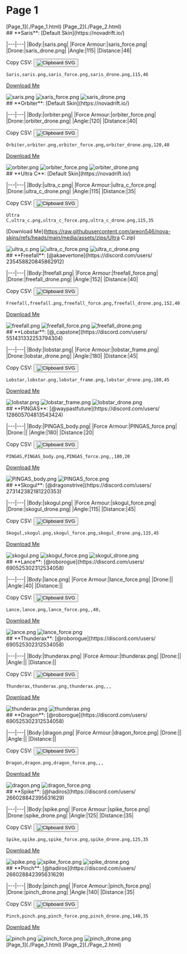 # Page 1

<section class="nav">
[Page_1](./Page_1.html)
[Page_2](./Page_2.html)
</section>
<section class='skins'>
<section class='skin'>
## **Saris**:
[Default Skin](https://novadrift.io/)


|---|---|
|Body:|saris.png|
|Force Armour:|saris_force.png|
|Drone:|saris_drone.png|
|Angle:|115|
|Distance:|46|

Copy CSV: <button class='copier' csv='Saris,saris.png,saris_force.png,saris_drone.png,115,46'><img src='/static/svg/copy.svg' alt='Clipboard SVG'></img></button>

<code class='csv'>Saris,saris.png,saris_force.png,saris_drone.png,115,46</code>

[Download Me](https://raw.githubusercontent.com/areon546/nova-skins/refs/heads/main/media/assets/zips/Saris.zip)

<section class='media'>
<img src='https://raw.githubusercontent.com/areon546/nova-skins/refs/heads/main/media/custom_skins/saris.png' alt='saris.png' class='body'></img>
<img src='https://raw.githubusercontent.com/areon546/nova-skins/refs/heads/main/media/custom_skins/saris_force.png' alt='saris_force.png' class='force'></img>
<img src='https://raw.githubusercontent.com/areon546/nova-skins/refs/heads/main/media/custom_skins/saris_drone.png' alt='saris_drone.png' class='drone'></img>

</section>
</section>
<section class='skin'>
## **Orbiter**:
[Default Skin](https://novadrift.io/)


|---|---|
|Body:|orbiter.png|
|Force Armour:|orbiter_force.png|
|Drone:|orbiter_drone.png|
|Angle:|120|
|Distance:|40|

Copy CSV: <button class='copier' csv='Orbiter,orbiter.png,orbiter_force.png,orbiter_drone.png,120,40'><img src='/static/svg/copy.svg' alt='Clipboard SVG'></img></button>

<code class='csv'>Orbiter,orbiter.png,orbiter_force.png,orbiter_drone.png,120,40</code>

[Download Me](https://raw.githubusercontent.com/areon546/nova-skins/refs/heads/main/media/assets/zips/Orbiter.zip)

<section class='media'>
<img src='https://raw.githubusercontent.com/areon546/nova-skins/refs/heads/main/media/custom_skins/orbiter.png' alt='orbiter.png' class='body'></img>
<img src='https://raw.githubusercontent.com/areon546/nova-skins/refs/heads/main/media/custom_skins/orbiter_force.png' alt='orbiter_force.png' class='force'></img>
<img src='https://raw.githubusercontent.com/areon546/nova-skins/refs/heads/main/media/custom_skins/orbiter_drone.png' alt='orbiter_drone.png' class='drone'></img>

</section>
</section>
<section class='skin'>
## **Ultra C**:
[Default Skin](https://novadrift.io/)


|---|---|
|Body:|ultra_c.png|
|Force Armour:|ultra_c_force.png|
|Drone:|ultra_c_drone.png|
|Angle:|115|
|Distance:|35|

Copy CSV: <button class='copier' csv='Ultra C,ultra_c.png,ultra_c_force.png,ultra_c_drone.png,115,35'><img src='/static/svg/copy.svg' alt='Clipboard SVG'></img></button>

<code class='csv'>Ultra C,ultra_c.png,ultra_c_force.png,ultra_c_drone.png,115,35</code>

[Download Me](https://raw.githubusercontent.com/areon546/nova-skins/refs/heads/main/media/assets/zips/Ultra C.zip)

<section class='media'>
<img src='https://raw.githubusercontent.com/areon546/nova-skins/refs/heads/main/media/custom_skins/ultra_c.png' alt='ultra_c.png' class='body'></img>
<img src='https://raw.githubusercontent.com/areon546/nova-skins/refs/heads/main/media/custom_skins/ultra_c_force.png' alt='ultra_c_force.png' class='force'></img>
<img src='https://raw.githubusercontent.com/areon546/nova-skins/refs/heads/main/media/custom_skins/ultra_c_drone.png' alt='ultra_c_drone.png' class='drone'></img>

</section>
</section>
<section class='skin'>
## **Freefall**:
[@akaevertone](https://discord.com/users/ 235458820845862912)


|---|---|
|Body:|freefall.png|
|Force Armour:|freefall_force.png|
|Drone:|freefall_drone.png|
|Angle:|152|
|Distance:|40|

Copy CSV: <button class='copier' csv='Freefall,freefall.png,freefall_force.png,freefall_drone.png,152,40'><img src='/static/svg/copy.svg' alt='Clipboard SVG'></img></button>

<code class='csv'>Freefall,freefall.png,freefall_force.png,freefall_drone.png,152,40</code>

[Download Me](https://raw.githubusercontent.com/areon546/nova-skins/refs/heads/main/media/assets/zips/Freefall.zip)

<section class='media'>
<img src='https://raw.githubusercontent.com/areon546/nova-skins/refs/heads/main/media/custom_skins/freefall.png' alt='freefall.png' class='body'></img>
<img src='https://raw.githubusercontent.com/areon546/nova-skins/refs/heads/main/media/custom_skins/freefall_force.png' alt='freefall_force.png' class='force'></img>
<img src='https://raw.githubusercontent.com/areon546/nova-skins/refs/heads/main/media/custom_skins/freefall_drone.png' alt='freefall_drone.png' class='drone'></img>

</section>
</section>
<section class='skin'>
## **Lobstar**:
[@_capstone](https://discord.com/users/ 551431332253794304)


|---|---|
|Body:|lobstar.png|
|Force Armour:|lobstar_frame.png|
|Drone:|lobstar_drone.png|
|Angle:|180|
|Distance:|45|

Copy CSV: <button class='copier' csv='Lobstar,lobstar.png,lobstar_frame.png,lobstar_drone.png,180,45'><img src='/static/svg/copy.svg' alt='Clipboard SVG'></img></button>

<code class='csv'>Lobstar,lobstar.png,lobstar_frame.png,lobstar_drone.png,180,45</code>

[Download Me](https://raw.githubusercontent.com/areon546/nova-skins/refs/heads/main/media/assets/zips/Lobstar.zip)

<section class='media'>
<img src='https://raw.githubusercontent.com/areon546/nova-skins/refs/heads/main/media/custom_skins/lobstar.png' alt='lobstar.png' class='body'></img>
<img src='https://raw.githubusercontent.com/areon546/nova-skins/refs/heads/main/media/custom_skins/lobstar_frame.png' alt='lobstar_frame.png' class='force'></img>
<img src='https://raw.githubusercontent.com/areon546/nova-skins/refs/heads/main/media/custom_skins/lobstar_drone.png' alt='lobstar_drone.png' class='drone'></img>

</section>
</section>
<section class='skin'>
## **PINGAS**:
[@waypastfuture](https://discord.com/users/ 128605704813543424)


|---|---|
|Body:|PINGAS_body.png|
|Force Armour:|PINGAS_force.png|
|Drone:||
|Angle:|180|
|Distance:|20|

Copy CSV: <button class='copier' csv='PINGAS,PINGAS_body.png,PINGAS_force.png,,180,20'><img src='/static/svg/copy.svg' alt='Clipboard SVG'></img></button>

<code class='csv'>PINGAS,PINGAS_body.png,PINGAS_force.png,,180,20</code>

[Download Me](https://raw.githubusercontent.com/areon546/nova-skins/refs/heads/main/media/assets/zips/PINGAS.zip)

<section class='media'>
<img src='https://raw.githubusercontent.com/areon546/nova-skins/refs/heads/main/media/custom_skins/PINGAS_body.png' alt='PINGAS_body.png' class='body'></img>
<img src='https://raw.githubusercontent.com/areon546/nova-skins/refs/heads/main/media/custom_skins/PINGAS_force.png' alt='PINGAS_force.png' class='force'></img>

</section>
</section>
<section class='skin'>
## **Skogul**:
[@dragonstrive](https://discord.com/users/ 273142382181220353)


|---|---|
|Body:|skogul.png|
|Force Armour:|skogul_force.png|
|Drone:|skogul_drone.png|
|Angle:|115|
|Distance:|45|

Copy CSV: <button class='copier' csv='Skogul,skogul.png,skogul_force.png,skogul_drone.png,115,45'><img src='/static/svg/copy.svg' alt='Clipboard SVG'></img></button>

<code class='csv'>Skogul,skogul.png,skogul_force.png,skogul_drone.png,115,45</code>

[Download Me](https://raw.githubusercontent.com/areon546/nova-skins/refs/heads/main/media/assets/zips/Skogul.zip)

<section class='media'>
<img src='https://raw.githubusercontent.com/areon546/nova-skins/refs/heads/main/media/custom_skins/skogul.png' alt='skogul.png' class='body'></img>
<img src='https://raw.githubusercontent.com/areon546/nova-skins/refs/heads/main/media/custom_skins/skogul_force.png' alt='skogul_force.png' class='force'></img>
<img src='https://raw.githubusercontent.com/areon546/nova-skins/refs/heads/main/media/custom_skins/skogul_drone.png' alt='skogul_drone.png' class='drone'></img>

</section>
</section>
<section class='skin'>
## **Lance**:
[@roborogue](https://discord.com/users/ 690525302312534058)


|---|---|
|Body:|lance.png|
|Force Armour:|lance_force.png|
|Drone:||
|Angle:|40|
|Distance:||

Copy CSV: <button class='copier' csv='Lance,lance.png,lance_force.png,,40,'><img src='/static/svg/copy.svg' alt='Clipboard SVG'></img></button>

<code class='csv'>Lance,lance.png,lance_force.png,,40,</code>

[Download Me](https://raw.githubusercontent.com/areon546/nova-skins/refs/heads/main/media/assets/zips/Lance.zip)

<section class='media'>
<img src='https://raw.githubusercontent.com/areon546/nova-skins/refs/heads/main/media/custom_skins/lance.png' alt='lance.png' class='body'></img>
<img src='https://raw.githubusercontent.com/areon546/nova-skins/refs/heads/main/media/custom_skins/lance_force.png' alt='lance_force.png' class='force'></img>

</section>
</section>
<section class='skin'>
## **Thunderax**:
[@roborogue](https://discord.com/users/ 690525302312534058)


|---|---|
|Body:|thunderax.png|
|Force Armour:|thunderax.png|
|Drone:||
|Angle:||
|Distance:||

Copy CSV: <button class='copier' csv='Thunderax,thunderax.png,thunderax.png,,,'><img src='/static/svg/copy.svg' alt='Clipboard SVG'></img></button>

<code class='csv'>Thunderax,thunderax.png,thunderax.png,,,</code>

[Download Me](https://raw.githubusercontent.com/areon546/nova-skins/refs/heads/main/media/assets/zips/Thunderax.zip)

<section class='media'>
<img src='https://raw.githubusercontent.com/areon546/nova-skins/refs/heads/main/media/custom_skins/thunderax.png' alt='thunderax.png' class='body'></img>
<img src='https://raw.githubusercontent.com/areon546/nova-skins/refs/heads/main/media/custom_skins/thunderax.png' alt='thunderax.png' class='force'></img>

</section>
</section>
<section class='skin'>
## **Dragon**:
[@roborogue](https://discord.com/users/ 690525302312534058)


|---|---|
|Body:|dragon.png|
|Force Armour:|dragon_force.png|
|Drone:||
|Angle:||
|Distance:||

Copy CSV: <button class='copier' csv='Dragon,dragon.png,dragon_force.png,,,'><img src='/static/svg/copy.svg' alt='Clipboard SVG'></img></button>

<code class='csv'>Dragon,dragon.png,dragon_force.png,,,</code>

[Download Me](https://raw.githubusercontent.com/areon546/nova-skins/refs/heads/main/media/assets/zips/Dragon.zip)

<section class='media'>
<img src='https://raw.githubusercontent.com/areon546/nova-skins/refs/heads/main/media/custom_skins/dragon.png' alt='dragon.png' class='body'></img>
<img src='https://raw.githubusercontent.com/areon546/nova-skins/refs/heads/main/media/custom_skins/dragon_force.png' alt='dragon_force.png' class='force'></img>

</section>
</section>
<section class='skin'>
## **Spike**:
[@hadiros](https://discord.com/users/ 266028842395631629)


|---|---|
|Body:|spike.png|
|Force Armour:|spike_force.png|
|Drone:|spike_drone.png|
|Angle:|125|
|Distance:|35|

Copy CSV: <button class='copier' csv='Spike,spike.png,spike_force.png,spike_drone.png,125,35'><img src='/static/svg/copy.svg' alt='Clipboard SVG'></img></button>

<code class='csv'>Spike,spike.png,spike_force.png,spike_drone.png,125,35</code>

[Download Me](https://raw.githubusercontent.com/areon546/nova-skins/refs/heads/main/media/assets/zips/Spike.zip)

<section class='media'>
<img src='https://raw.githubusercontent.com/areon546/nova-skins/refs/heads/main/media/custom_skins/spike.png' alt='spike.png' class='body'></img>
<img src='https://raw.githubusercontent.com/areon546/nova-skins/refs/heads/main/media/custom_skins/spike_force.png' alt='spike_force.png' class='force'></img>
<img src='https://raw.githubusercontent.com/areon546/nova-skins/refs/heads/main/media/custom_skins/spike_drone.png' alt='spike_drone.png' class='drone'></img>

</section>
</section>
<section class='skin'>
## **Pinch**:
[@hadiros](https://discord.com/users/ 266028842395631629)


|---|---|
|Body:|pinch.png|
|Force Armour:|pinch_force.png|
|Drone:|pinch_drone.png|
|Angle:|140|
|Distance:|35|

Copy CSV: <button class='copier' csv='Pinch,pinch.png,pinch_force.png,pinch_drone.png,140,35'><img src='/static/svg/copy.svg' alt='Clipboard SVG'></img></button>

<code class='csv'>Pinch,pinch.png,pinch_force.png,pinch_drone.png,140,35</code>

[Download Me](https://raw.githubusercontent.com/areon546/nova-skins/refs/heads/main/media/assets/zips/Pinch.zip)

<section class='media'>
<img src='https://raw.githubusercontent.com/areon546/nova-skins/refs/heads/main/media/custom_skins/pinch.png' alt='pinch.png' class='body'></img>
<img src='https://raw.githubusercontent.com/areon546/nova-skins/refs/heads/main/media/custom_skins/pinch_force.png' alt='pinch_force.png' class='force'></img>
<img src='https://raw.githubusercontent.com/areon546/nova-skins/refs/heads/main/media/custom_skins/pinch_drone.png' alt='pinch_drone.png' class='drone'></img>

</section>
</section>
</section
<section class="nav">
[Page_1](./Page_1.html)
[Page_2](./Page_2.html)
</section>